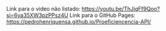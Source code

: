 Link para o video não listado: https://youtu.be/ThJjqFf9Qoo?si=6ya35XW3pzPPsz4U
Link para o GitHub Pages: https://pedrohenriquensa.github.io/Proeficiencencia-API/
